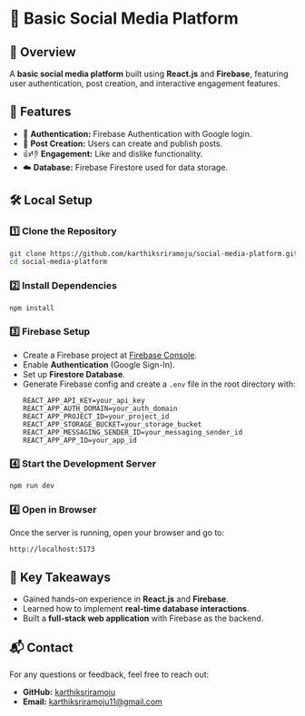# 📱 Basic Social Media Platform

## 🌟 Overview
A **basic social media platform** built using **React.js** and **Firebase**, featuring user authentication, post creation, and interactive engagement features.

## 🚀 Features
- 🔐 **Authentication:** Firebase Authentication with Google login.
- 📝 **Post Creation:** Users can create and publish posts.
- 👍👎 **Engagement:** Like and dislike functionality.
- ☁️ **Database:** Firebase Firestore used for data storage.

## 🛠 Local Setup
### 1️⃣ Clone the Repository
```bash
git clone https://github.com/karthiksriramoju/social-media-platform.git
cd social-media-platform
```

### 2️⃣ Install Dependencies
```bash
npm install
```

### 3️⃣ Firebase Setup
- Create a Firebase project at [Firebase Console](https://console.firebase.google.com/).
- Enable **Authentication** (Google Sign-In).
- Set up **Firestore Database**.
- Generate Firebase config and create a `.env` file in the root directory with:
  ```env
  REACT_APP_API_KEY=your_api_key
  REACT_APP_AUTH_DOMAIN=your_auth_domain
  REACT_APP_PROJECT_ID=your_project_id
  REACT_APP_STORAGE_BUCKET=your_storage_bucket
  REACT_APP_MESSAGING_SENDER_ID=your_messaging_sender_id
  REACT_APP_APP_ID=your_app_id
  ```

### 4️⃣ Start the Development Server
```bash
npm run dev
```

### 4️⃣ Open in Browser
Once the server is running, open your browser and go to:
```
http://localhost:5173
```

## 🎯 Key Takeaways
- Gained hands-on experience in **React.js** and **Firebase**.
- Learned how to implement **real-time database interactions**.
- Built a **full-stack web application** with Firebase as the backend.

## 📬 Contact
For any questions or feedback, feel free to reach out:
- **GitHub:** [karthiksriramoju](https://github.com/karthiksriramoju)
- **Email:** karthiksriramoju11@gmail.com
